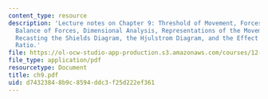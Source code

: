 ```yaml
---
content_type: resource
description: 'Lecture notes on Chapter 9: Threshold of Movement, Forces on Bed Particles,
  Balance of Forces, Dimensional Analysis, Representations of the Movement Threshold,
  Recasting the Shields Diagram, the Hjulstrom Diagram, and the Effect of Density
  Ratio.'
file: https://ol-ocw-studio-app-production.s3.amazonaws.com/courses/12-090-introduction-to-fluid-motions-sediment-transport-and-current-generated-sedimentary-structures-fall-2006/d74323848b9c8594ddc3f25d222ef361_ch9.pdf
file_type: application/pdf
resourcetype: Document
title: ch9.pdf
uid: d7432384-8b9c-8594-ddc3-f25d222ef361
---
```

